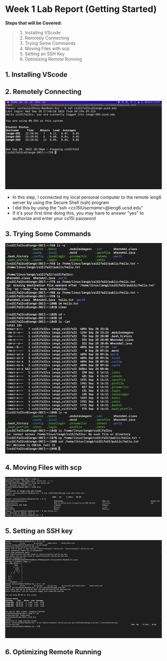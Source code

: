 # Week 1 Lab Report (Getting Started)

**Steps that will be Covered:**
> 1. Installing VScode
> 2. Remotely Connecting
> 3. Trying Some Commands
> 4. Moving Files with scp
> 5. Setting an SSH Key
> 6. Optimizing Remote Running


## 1. Installing VScode
## 2. Remotely Connecting
![Connecting-to-ieng6](Week-1-Lab-Reports-Pics/Remotely-Connecting.jpg)
- In this step, I connected my local personal computer to the remote ieng6 server by using the Secure Shell (ssh) program
- I did this by using the "ssh <*cs15lUsername*>@ieng6.ucsd.edu"
- If it's your first time doing this, you may have to answer "yes" to authorize and enter your cs15l password

## 3. Trying Some Commands
![Trying-Commands](Week-1-Lab-Reports-Pics/Trying-Some-Commands.jpg)

## 4. Moving Files with scp
![Using-SCP](Week-1-Lab-Reports-Pics/SCP.jpg)

## 5. Setting an SSH key
![SSH-Key](Week-1-Lab-Reports-Pics/SSH-Key.jpg)

## 6. Optimizing Remote Running
